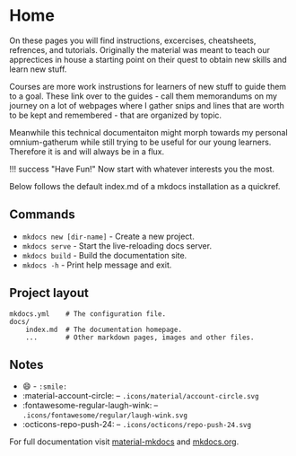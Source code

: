 # Home

On these pages you will find instructions, excercises, cheatsheets, refrences, and tutorials.
Originally the material was meant to teach our apprectices in house a starting point on their
quest to obtain new skills and learn new stuff.

Courses are more work instrustions for learners of new stuff to guide them to a goal. These
link over to the guides - call them memorandums on my journey on a lot of webpages where I
gather snips and lines that are worth to be kept and remembered - that are organized by topic.

Meanwhile this technical documentaiton might morph towards my personal omnium-gatherum while
still trying to be useful for our young learners. Therefore it is and will always be in a flux.

!!! success "Have Fun!"
    Now start with whatever interests you the most.

Below follows the default index.md of a mkdocs installation as a quickref.

## Commands

* `mkdocs new [dir-name]` - Create a new project.
* `mkdocs serve` - Start the live-reloading docs server.
* `mkdocs build` - Build the documentation site.
* `mkdocs -h` - Print help message and exit.

## Project layout

    mkdocs.yml    # The configuration file.
    docs/
        index.md  # The documentation homepage.
        ...       # Other markdown pages, images and other files.

## Notes

- :smile: - `:smile:`
- :material-account-circle: – `.icons/material/account-circle.svg`
- :fontawesome-regular-laugh-wink: – `.icons/fontawesome/regular/laugh-wink.svg`
- :octicons-repo-push-24: – `.icons/octicons/repo-push-24.svg`

For full documentation visit [material-mkdocs](https://squidfunk.github.io/mkdocs-material/) and [mkdocs.org](https://www.mkdocs.org).

